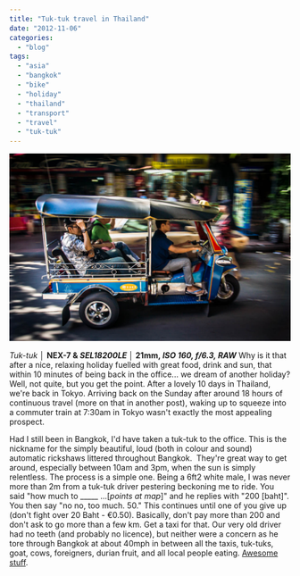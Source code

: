 ```yaml
---
title: "Tuk-tuk travel in Thailand"
date: "2012-11-06"
categories: 
  - "blog"
tags: 
  - "asia"
  - "bangkok"
  - "bike"
  - "holiday"
  - "thailand"
  - "transport"
  - "travel"
  - "tuk-tuk"
---
```


![DSC01040.jpg](/assets/images/e1aa6-dsc01040.jpg)

_Tuk-tuk │_ __NEX-7 & _SEL18200LE_ │ 21mm, _ISO 160, f/6.3, RAW___ Why is it that after a nice, relaxing holiday fuelled with great food, drink and sun, that within 10 minutes of being back in the office... we dream of another holiday? Well, not quite, but you get the point. After a lovely 10 days in Thailand, we're back in Tokyo. Arriving back on the Sunday after around 18 hours of continuous travel (more on that in another post), waking up to squeeze into a commuter train at 7:30am in Tokyo wasn't exactly the most appealing prospect.

Had I still been in Bangkok, I'd have taken a tuk-tuk to the office. This is the nickname for the simply beautiful, loud (both in colour and sound) automatic rickshaws littered throughout Bangkok.  They're great way to get around, especially between 10am and 3pm, when the sun is simply relentless. The process is a simple one. Being a 6ft2 white male, I was never more than 2m from a tuk-tuk driver pestering beckoning me to ride. You said "how much to \_\_\_\_\_ ...\[_points at map_\]" and he replies with "200 \[baht\]". You then say "no no, too much. 50." This continues until one of you give up (don't fight over 20 Baht - €0.50). Basically, don't pay more than 200 and don't ask to go more than a few km. Get a taxi for that. Our very old driver had no teeth (and probably no licence), but neither were a concern as he tore through Bangkok at about 40mph in between all the taxis, tuk-tuks, goat, cows, foreigners, durian fruit, and all local people eating. [Awesome stuff](https://plus.google.com/photos/104594509067213287276/albums/5807678496445648417/5807697800575960770).
